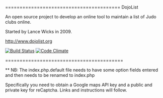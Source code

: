 ========================================
DojoList

An open source project to develop an
online tool to maintain a list of Judo
clubs online.

Started by Lance Wicks in 2009.

http://www.dojolist.org

[![Build Status](https://travis-ci.org/lancew/DojoList.svg?branch=master)](https://travis-ci.org/lancew/DojoList)
[![Code Climate](https://codeclimate.com/github/lancew/DojoList.png)](https://codeclimate.com/github/lancew/DojoList)

=========================================

** NB: The index.php.default file needs to have some option 
fields entered and then needs to be renamed to index.php

Specifically you need to obtain a Google maps API key
and a public and private key for reCaptcha. 
Links and instructions will follow.
